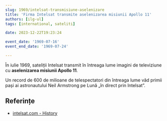 ```yaml
---
slug: 1969/intelsat-transmisiune-aselenizare
title: 'Firma Intelsat transmite aselenizarea misiunii Apollo 11'
authors: [ilg-ul]
tags: [international, sateliti]

date: 2023-12-22T19:23:24

event_date: '1969-07-16'
event_end_date: '1969-07-24'

---
```


În iulie 1969, sateliții Intelsat transmit în întreaga lume imagini de
televiziune cu **aselenizarea misiunii Apollo 11**.

<!-- truncate -->

Un record de 600 de milioane de telespectatori din
întreaga lume văd primii pași ai astronautului Neil
Armstrong pe Lună „în direct prin Intelsat”.

## Referințe

- [intelsat.com - History](https://www.intelsat.com/intelsat-history/)
